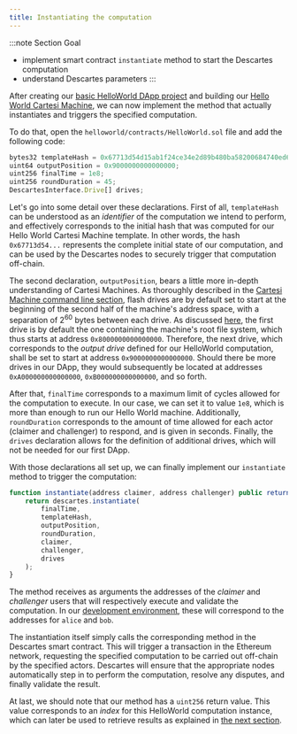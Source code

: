 ```yaml
---
title: Instantiating the computation
---
```


:::note Section Goal
- implement smart contract `instantiate` method to start the Descartes computation
- understand Descartes parameters
:::


After creating our [basic HelloWorld DApp project](../create-project/) and building our [Hello World Cartesi Machine](../cartesi-machine/), we can now implement the method that actually instantiates and triggers the specified computation.

To do that, open the `helloworld/contracts/HelloWorld.sol` file and add the following code:

```javascript
bytes32 templateHash = 0x67713d54d15ab1f24ce34e2d89b480ba58200684740ed69be236e4ba3d6dd451;
uint64 outputPosition = 0x9000000000000000;
uint256 finalTime = 1e8;
uint256 roundDuration = 45;
DescartesInterface.Drive[] drives;
```

Let's go into some detail over these declarations. First of all, `templateHash` can be understood as an *identifier* of the computation we intend to perform, and effectively corresponds to the initial hash that was computed for our Hello World Cartesi Machine template. In other words, the hash `0x67713d54...` represents the complete initial state of our computation, and can be used by the Descartes nodes to securely trigger that computation off-chain.

The second declaration, `outputPosition`, bears a little more in-depth understanding of Cartesi Machines. As thoroughly described in the [Cartesi Machine command line section](../../../machine/host/cmdline/#flash-drives), flash drives are by default set to start at the beginning of the second half of the machine's address space, with a separation of 2<sup>60</sup> bytes between each drive. As discussed [here](../../../machine/host/cmdline/#state-value-proofs), the first drive is by default the one containing the machine's root file system, which thus starts at address `0x8000000000000000`. Therefore, the next drive, which corresponds to the *output drive* defined for our HelloWorld computation, shall be set to start at address `0x9000000000000000`. Should there be more drives in our DApp, they would subsequently be located at addresses `0xA000000000000000`, `0xB000000000000000`, and so forth.

After that, `finalTime` corresponds to a maximum limit of cycles allowed for the computation to execute. In our case, we can set it to value `1e8`, which is more than enough to run our Hello World machine. Additionally, `roundDuration` corresponds to the amount of time allowed for each actor (claimer and challenger) to respond, and is given in seconds. Finally, the `drives` declaration allows for the definition of additional drives, which will not be needed for our first DApp.

With those declarations all set up, we can finally implement our `instantiate` method to trigger the computation:

```javascript
function instantiate(address claimer, address challenger) public returns (uint256) {
    return descartes.instantiate(
        finalTime,
        templateHash,
        outputPosition,
        roundDuration,
        claimer,
        challenger,
        drives
    );
}
```

The method receives as arguments the addresses of the *claimer* and *challenger* users that will respectively execute and validate the computation. In our [development environment](../../descartes-env/), these will correspond to the addresses for `alice` and `bob`.

The instantiation itself simply calls the corresponding method in the Descartes smart contract. This will trigger a transaction in the Ethereum network, requesting the specified computation to be carried out off-chain by the specified actors. Descartes will ensure that the appropriate nodes automatically step in to perform the computation, resolve any disputes, and finally validate the result.

At last, we should note that our method has a `uint256` return value. This value corresponds to an *index* for this HelloWorld computation instance, which can later be used to retrieve results as explained in [the next section](getresult.md).
